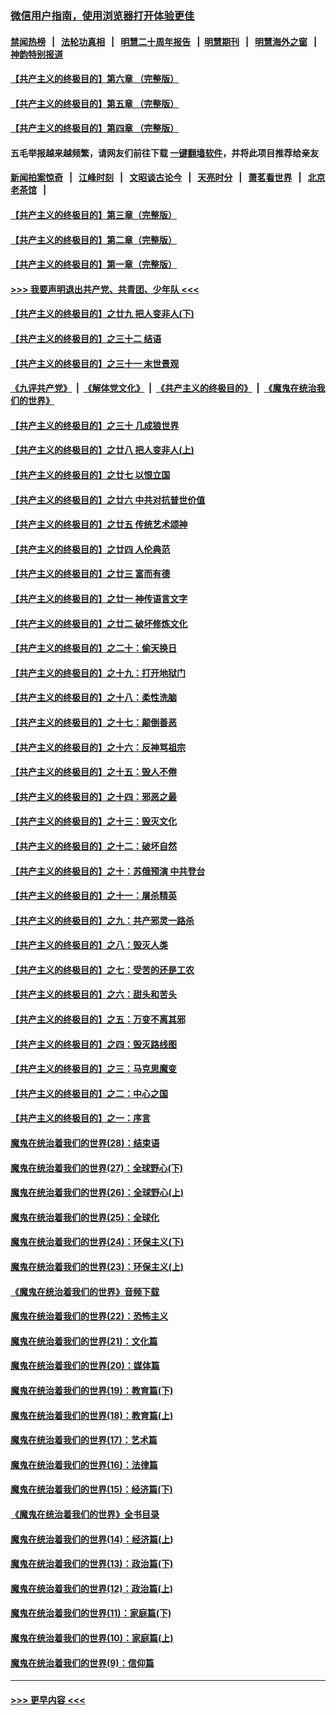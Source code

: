 ### [微信用户指南，使用浏览器打开体验更佳](https://github.com/gfw-breaker/banned-news1/blob/master/indexes/wechat-guide.md?t=0)
#### [禁闻热榜](热点新闻.md?t=0)  &nbsp;&nbsp;|&nbsp;&nbsp; [法轮功真相](https://github.com/gfw-breaker/truth/blob/master/README.md?t=0) &nbsp;&nbsp;|&nbsp;&nbsp; [明慧二十周年报告](https://github.com/gfw-breaker/mh-reports/blob/master/README.md?t=0) &nbsp;&nbsp;|&nbsp;&nbsp;[明慧期刊](https://github.com/gfw-breaker/mh-qikan) &nbsp;&nbsp;|&nbsp;&nbsp; [明慧海外之窗](https://github.com/gfw-breaker/mh-news/blob/master/README.md?t=0) &nbsp;&nbsp;|&nbsp;&nbsp; [神韵特别报道](https://github.com/gfw-breaker/mh-news/blob/master/shenyun.md?t=0)
#### [【共产主义的终极目的】第六章 （完整版）](../pages/nsc422/n11428913.md?t=02070433) 
#### [【共产主义的终极目的】第五章 （完整版）](../pages/nsc422/n11428912.md?t=02070433) 
#### [【共产主义的终极目的】第四章 （完整版）](../pages/nsc422/n11428907.md?t=02070433) 
#### 五毛举报越来越频繁，请网友们前往下载 [一键翻墙软件](https://github.com/gfw-breaker/ssr-accounts)，并将此项目推荐给亲友
#### [新闻拍案惊奇](https://github.com/gfw-breaker/banned-news1/blob/master/pages/link4.md) &nbsp;&nbsp;|&nbsp;&nbsp; [江峰时刻](https://github.com/gfw-breaker/banned-news1/blob/master/pages/link4.md) &nbsp;&nbsp;|&nbsp;&nbsp; [文昭谈古论今](https://github.com/gfw-breaker/banned-news1/blob/master/pages/link4.md) &nbsp;&nbsp;|&nbsp;&nbsp; [天亮时分](https://github.com/gfw-breaker/banned-news1/blob/master/pages/link4.md) &nbsp;&nbsp;|&nbsp;&nbsp; [萧茗看世界](https://github.com/gfw-breaker/banned-news1/blob/master/pages/link4.md) &nbsp;&nbsp;|&nbsp;&nbsp; [北京老茶馆](https://github.com/gfw-breaker/banned-news1/blob/master/pages/link4.md) &nbsp;&nbsp;|&nbsp;&nbsp; 
#### [【共产主义的终极目的】第三章（完整版）](../pages/nsc422/n11428848.md?t=02070433) 
#### [【共产主义的终极目的】第二章（完整版）](../pages/nsc422/n11428831.md?t=02070433) 
#### [【共产主义的终极目的】第一章（完整版）](../pages/nsc422/n11417651.md?t=02070433) 
#### [>>> 我要声明退出共产党、共青团、少年队 <<<](https://github.com/begood0513/goodnews/blob/master/quit/letter.md) 
#### [【共产主义的终极目的】之廿九 把人变非人(下)](../pages/nsc422/n11344140.md?t=02070433) 
#### [【共产主义的终极目的】之三十二 结语](../pages/nsc422/n11360535.md?t=02070433) 
#### [【共产主义的终极目的】之三十一 末世景观](../pages/nsc422/n11351129.md?t=02070433) 
#### [《九评共产党》](https://github.com/begood0513/9ping.md/blob/master/README.md) &nbsp;|&nbsp; [《解体党文化》](../../../../jtdwh.md/blob/master/README.md)  &nbsp;|&nbsp; [《共产主义的终极目的》](../../../../gczydzjmd.md/blob/master/README.md) &nbsp;|&nbsp; [《魔鬼在统治我们的世界》](../../../../mgztzwmdsj.md/blob/master/README.md) 
#### [【共产主义的终极目的】之三十 几成狼世界](../pages/nsc422/n11348280.md?t=02070433) 
#### [【共产主义的终极目的】之廿八 把人变非人(上)](../pages/nsc422/n11340492.md?t=02070433) 
#### [【共产主义的终极目的】之廿七 以恨立国](../pages/nsc422/n11336944.md?t=02070433) 
#### [【共产主义的终极目的】之廿六 中共对抗普世价值](../pages/nsc422/n11324785.md?t=02070433) 
#### [【共产主义的终极目的】之廿五 传统艺术颂神](../pages/nsc422/n11296396.md?t=02070433) 
#### [【共产主义的终极目的】之廿四 人伦典范](../pages/nsc422/n11296397.md?t=02070433) 
#### [【共产主义的终极目的】之廿三 富而有德](../pages/nsc422/n11283598.md?t=02070433) 
#### [【共产主义的终极目的】之廿一 神传语言文字](../pages/nsc422/n11263265.md?t=02070433) 
#### [【共产主义的终极目的】之廿二 破坏修炼文化](../pages/nsc422/n11245728.md?t=02070433) 
#### [【共产主义的终极目的】之二十：偷天换日](../pages/nsc422/n11238846.md?t=02070433) 
#### [【共产主义的终极目的】之十九：打开地狱门](../pages/nsc422/n11206376.md?t=02070433) 
#### [【共产主义的终极目的】之十八：柔性洗脑](../pages/nsc422/n11199994.md?t=02070433) 
#### [【共产主义的终极目的】之十七：颠倒善恶](../pages/nsc422/n11179782.md?t=02070433) 
#### [【共产主义的终极目的】之十六：反神骂祖宗](../pages/nsc422/n11166798.md?t=02070433) 
#### [【共产主义的终极目的】之十五：毁人不倦](../pages/nsc422/n11166792.md?t=02070433) 
#### [【共产主义的终极目的】之十四：邪恶之最](../pages/nsc422/n11150249.md?t=02070433) 
#### [【共产主义的终极目的】之十三：毁灭文化](../pages/nsc422/n11135227.md?t=02070433) 
#### [【共产主义的终极目的】之十二：破坏自然](../pages/nsc422/n11135214.md?t=02070433) 
#### [【共产主义的终极目的】之十：苏俄预演 中共登台](../pages/nsc422/n11118424.md?t=02070433) 
#### [【共产主义的终极目的】之十一：屠杀精英](../pages/nsc422/n11118442.md?t=02070433) 
#### [【共产主义的终极目的】之九：共产邪灵一路杀](../pages/nsc422/n11114139.md?t=02070433) 
#### [【共产主义的终极目的】之八：毁灭人类](../pages/nsc422/n11108503.md?t=02070433) 
#### [【共产主义的终极目的】之七：受苦的还是工农](../pages/nsc422/n11101809.md?t=02070433) 
#### [【共产主义的终极目的】之六：甜头和苦头](../pages/nsc422/n11096971.md?t=02070433) 
#### [【共产主义的终极目的】之五：万变不离其邪](../pages/nsc422/n11091285.md?t=02070433) 
#### [【共产主义的终极目的】之四：毁灭路线图](../pages/nsc422/n11086284.md?t=02070433) 
#### [【共产主义的终极目的】之三：马克思魔变](../pages/nsc422/n11061941.md?t=02070433) 
#### [【共产主义的终极目的】之二：中心之国](../pages/nsc422/n11047728.md?t=02070433) 
#### [【共产主义的终极目的】之一：序言](../pages/nsc422/n11086077.md?t=02070433) 
#### [魔鬼在统治着我们的世界(28)：结束语](../pages/nsc422/n10936246.md?t=02070433) 
#### [魔鬼在统治着我们的世界(27)：全球野心(下)](../pages/nsc422/n10928319.md?t=02070433) 
#### [魔鬼在统治着我们的世界(26)：全球野心(上)](../pages/nsc422/n10900318.md?t=02070433) 
#### [魔鬼在统治着我们的世界(25)：全球化](../pages/nsc422/n10788205.md?t=02070433) 
#### [魔鬼在统治着我们的世界(24)：环保主义(下)](../pages/nsc422/n10695307.md?t=02070433) 
#### [魔鬼在统治着我们的世界(23)：环保主义(上)](../pages/nsc422/n10688613.md?t=02070433) 
#### [《魔鬼在统治着我们的世界》音频下载](../pages/nsc422/n10635553.md?t=02070433) 
#### [魔鬼在统治着我们的世界(22)：恐怖主义](../pages/nsc422/n10614727.md?t=02070433) 
#### [魔鬼在统治着我们的世界(21)：文化篇](../pages/nsc422/n10597706.md?t=02070433) 
#### [魔鬼在统治着我们的世界(20)：媒体篇](../pages/nsc422/n10586579.md?t=02070433) 
#### [魔鬼在统治着我们的世界(19)：教育篇(下)](../pages/nsc422/n10564808.md?t=02070433) 
#### [魔鬼在统治着我们的世界(18)：教育篇(上)](../pages/nsc422/n10526970.md?t=02070433) 
#### [魔鬼在统治着我们的世界(17)：艺术篇](../pages/nsc422/n10499093.md?t=02070433) 
#### [魔鬼在统治着我们的世界(16)：法律篇](../pages/nsc422/n10485969.md?t=02070433) 
#### [魔鬼在统治着我们的世界(15)：经济篇(下)](../pages/nsc422/n10469975.md?t=02070433) 
#### [《魔鬼在统治着我们的世界》全书目录](../pages/nsc422/n10464261.md?t=02070433) 
#### [魔鬼在统治着我们的世界(14)：经济篇(上)](../pages/nsc422/n10457370.md?t=02070433) 
#### [魔鬼在统治着我们的世界(13)：政治篇(下)](../pages/nsc422/n10448270.md?t=02070433) 
#### [魔鬼在统治着我们的世界(12)：政治篇(上)](../pages/nsc422/n10444576.md?t=02070433) 
#### [魔鬼在统治着我们的世界(11)：家庭篇(下)](../pages/nsc422/n10440961.md?t=02070433) 
#### [魔鬼在统治着我们的世界(10)：家庭篇(上)](../pages/nsc422/n10435448.md?t=02070433) 
#### [魔鬼在统治着我们的世界(9)：信仰篇](../pages/nsc422/n10432159.md?t=02070433) 

----
#### [ >>> 更早内容 <<< ](../indexes/nsc422-earlier.md)
